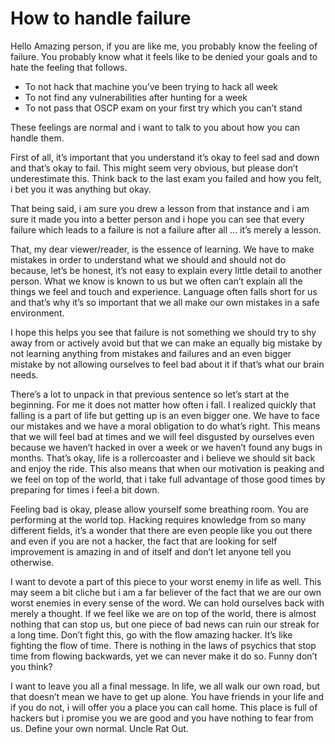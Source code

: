 # How to handle failure

Hello Amazing person, if you are like me, you probably know the feeling of failure. You probably know what it feels like to be denied your goals and to hate the feeling that follows. 

- To not hack that machine you’ve been trying to hack all week
- To not find any vulnerabilities after hunting for a week
- To not pass that OSCP exam on your first try which you can’t stand

These feelings are normal and i want to talk to you about how you can handle them.

First of all, it’s important that you understand it’s okay to feel sad and down and that’s okay to fail. This might seem very obvious, but please don’t underestimate this. Think back to the last exam you failed and how you felt, i bet you it was anything but okay. 

That being said, i am sure you drew a lesson from that instance and i am sure it made you into a better person and i hope you can see that every failure which leads to a failure is not a failure after all ... it’s merely a lesson.

That, my dear viewer/reader, is the essence of learning. We have to make mistakes in order to understand what we should and should not do because, let’s be honest, it’s not easy to explain every little detail to another person. What we know is known to us but we often can’t explain all the things we feel and touch and experience. Language often falls short for us and that’s why it’s so important that we all make our own mistakes in a safe environment. 

I hope this helps you see that failure is not something we should try to shy away from or actively avoid but that we can make an equally big mistake by not learning anything from mistakes and failures and an even bigger mistake by not allowing ourselves to feel bad about it if that’s what our brain needs. 

There’s a lot to unpack in that previous sentence so let’s start at the beginning. For me it does not matter how often i fall. I realized quickly that falling is a part of life but getting up is an even bigger one. We have to face our mistakes and we have a moral obligation to do what’s right. This means that we will feel bad at times and we will feel disgusted by ourselves even because we haven’t hacked in over a week or we haven’t found any bugs in months. That’s okay, life is a rollercoaster and i believe we should sit back and enjoy the ride. This also means that when our motivation is peaking and we feel on top of the world, that i take full advantage of those good times by preparing for times i feel a bit down. 

Feeling bad is okay, please allow yourself some breathing room. You are performing at the world top. Hacking requires knowledge from so many different fields, it’s a wonder that there are even people like you out there and even if you are not a hacker, the fact that are looking for self improvement is amazing in and of itself and don’t let anyone tell you otherwise.

I want to devote a part of this piece to your worst enemy in life as well. This may seem a bit cliche but i am a far believer of the fact that we are our own worst enemies in every sense of the word. We can hold ourselves back with merely a thought. If we feel like we are on top of the world, there is almost nothing that can stop us, but one piece of bad news can ruin our streak for a long time. Don’t fight this, go with the flow amazing hacker. It’s like fighting the flow of time. There is nothing in the laws of psychics that stop time from flowing backwards, yet we can never make it do so. Funny don’t you think? 

I want to leave you all a final message. In life, we all walk our own road, but that doesn’t mean we have to get up alone. You have friends in your life and if you do not, i will offer you a place you can call home. This place is full of hackers but i promise you we are good and you have nothing to fear from us. Define your own normal. Uncle Rat Out.